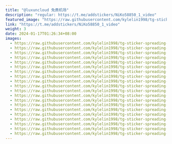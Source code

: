 ```yaml
---
title: "@luxuncloud 免费机场"
description: "regular: https://t.me/addstickers/NiKo58850_1_video"
featured_image: "https://raw.githubusercontent.com/kylelin1998/tg-sticker-spreading-worldwide-images/main/img/b225b98d-2488-4bf8-9974-d5555cec547c.jpg"
link: "https://t.me/addstickers/NiKo58850_1_video"
weight: 3
date: 2024-01-17T01:26:34+08:00
images:
  - https://raw.githubusercontent.com/kylelin1998/tg-sticker-spreading-worldwide-images/main/img/b225b98d-2488-4bf8-9974-d5555cec547c.jpg
  - https://raw.githubusercontent.com/kylelin1998/tg-sticker-spreading-worldwide-images/main/img/8733db83-fde6-411b-b9ed-a27fea208d84.jpg
  - https://raw.githubusercontent.com/kylelin1998/tg-sticker-spreading-worldwide-images/main/img/1d07e798-0180-4a32-9720-81487b2095d7.jpg
  - https://raw.githubusercontent.com/kylelin1998/tg-sticker-spreading-worldwide-images/main/img/bd7f2dcf-b63c-4488-87a5-2f693a094371.jpg
  - https://raw.githubusercontent.com/kylelin1998/tg-sticker-spreading-worldwide-images/main/img/646b9ce0-6216-479d-a766-e45f89044112.jpg
  - https://raw.githubusercontent.com/kylelin1998/tg-sticker-spreading-worldwide-images/main/img/965e3388-7891-46a7-8147-16a8cfc864a7.jpg
  - https://raw.githubusercontent.com/kylelin1998/tg-sticker-spreading-worldwide-images/main/img/3436a2ca-50ed-4304-986a-7e760890aeb7.jpg
  - https://raw.githubusercontent.com/kylelin1998/tg-sticker-spreading-worldwide-images/main/img/c71e1298-c518-4473-bd45-c314795dff26.jpg
  - https://raw.githubusercontent.com/kylelin1998/tg-sticker-spreading-worldwide-images/main/img/95329138-8dbd-4561-9f83-56856ea80ec4.jpg
  - https://raw.githubusercontent.com/kylelin1998/tg-sticker-spreading-worldwide-images/main/img/5d3f564e-60c1-4a55-9b3d-168c9aac8136.jpg
  - https://raw.githubusercontent.com/kylelin1998/tg-sticker-spreading-worldwide-images/main/img/3e96557b-78cb-4f3b-a636-34bd0cef9535.jpg
  - https://raw.githubusercontent.com/kylelin1998/tg-sticker-spreading-worldwide-images/main/img/90a35a98-8d75-4f2e-bac5-61e40441e055.jpg
  - https://raw.githubusercontent.com/kylelin1998/tg-sticker-spreading-worldwide-images/main/img/2029f3f0-80c7-4e29-a361-6d36b053edd8.jpg
  - https://raw.githubusercontent.com/kylelin1998/tg-sticker-spreading-worldwide-images/main/img/62555f8e-0548-4c75-8240-3f4576e6087c.jpg
  - https://raw.githubusercontent.com/kylelin1998/tg-sticker-spreading-worldwide-images/main/img/92008f68-7191-4fae-a962-277bbb0a35e4.jpg
  - https://raw.githubusercontent.com/kylelin1998/tg-sticker-spreading-worldwide-images/main/img/d0ffe705-1872-4fc8-b8bc-83d6c11a1586.jpg
  - https://raw.githubusercontent.com/kylelin1998/tg-sticker-spreading-worldwide-images/main/img/55645862-d48b-4b8a-97a5-878eb27fb64e.jpg
  - https://raw.githubusercontent.com/kylelin1998/tg-sticker-spreading-worldwide-images/main/img/67bfa0bf-1a4a-45e7-ae95-283df22712ac.jpg
  - https://raw.githubusercontent.com/kylelin1998/tg-sticker-spreading-worldwide-images/main/img/f87f3317-eb04-4e6a-aa4c-3d4f3d0891d3.jpg
  - https://raw.githubusercontent.com/kylelin1998/tg-sticker-spreading-worldwide-images/main/img/0cf5f37f-e946-4140-8b02-c67be73c76a2.jpg
---
```

